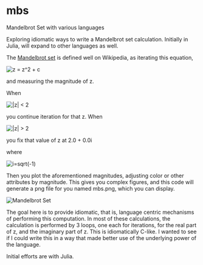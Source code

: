 # mbs
Mandelbrot Set with various languages

Exploring idiomatic ways to write a Mandelbrot set calculation.  Initially in Julia, will
expand to other languages as well.

The [Mandelbrot set](https://en.wikipedia.org/wiki/Mandelbrot_set) is defined well on Wikipedia, as iterating this equation, 

![z = z^2 + c](https://render.githubusercontent.com/render/math?math=z%20%3D%20z%5E2%20%2B%20c)

and measuring the magnitude of z. 

When 

![|z| < 2](https://render.githubusercontent.com/render/math?math=%7Cz%7C%20%3C%202)

you continue iteration for that z.  When 

![|z| > 2](https://render.githubusercontent.com/render/math?math=%7Cz%7C%20%3E%202)

you fix that value of z at 2.0 + 0.0i

where 

![i=sqrt(-1)](https://render.githubusercontent.com/render/math?math=i%3Dsqrt(-1))

Then you plot the aforementioned magnitudes, adjusting color or other attributes by magnitude.  This
gives you complex figures, and this code will generate a png file for you named mbs.png, which you can display.

![Mandelbrot Set](https://github.com/joelandman/mbs/blob/main/mbs.png "Mandelbrot Set example")

The goal here is to provide idiomatic, that is, language centric mechanisms of performing this computation.  In most of these calculations, the calculation is performed by 3 loops, one each for iterations, for the real part of z, and the imaginary part of z.  This is idiomatically C-like.  I wanted to see if I could write this in a way that made better use of the underlying power of the language.

Initial efforts are with Julia.
